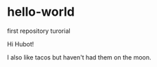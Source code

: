 # hello-world
first repository turorial

Hi Hubot!

I also like tacos but haven't had them on the moon.
